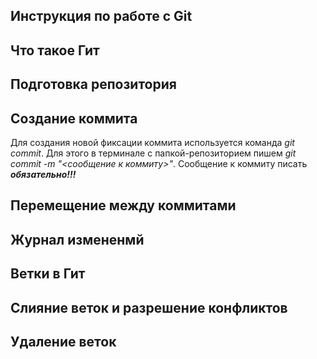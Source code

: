 ## Инструкция по работе с Git

## Что такое Гит

## Подготовка репозитория

## Создание коммита
Для создания новой фиксации коммита используется команда *git commit*. Для этого в терминале с папкой-репозиторием пишем *git commit -m "<сообщение к коммиту>"*. Сообщение к коммиту писать ***обязательно!!!***

## Перемещение между коммитами

## Журнал измененмй

## Ветки в Гит

## Слияние веток и разрешение конфликтов

## Удаление веток
